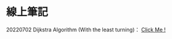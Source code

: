 # 線上筆記

20220702 Dijkstra Algorithm (With the least turning)： [Click Me !](https://hackmd.io/elu4ZREkS7yFYPmAnL3AYA?fbclid=IwAR2oZ5zsfgjcALHdl05xXTzeoAo9Ks9EMc4UXyTPqbslL-iK-P2pcrTNjXE)
